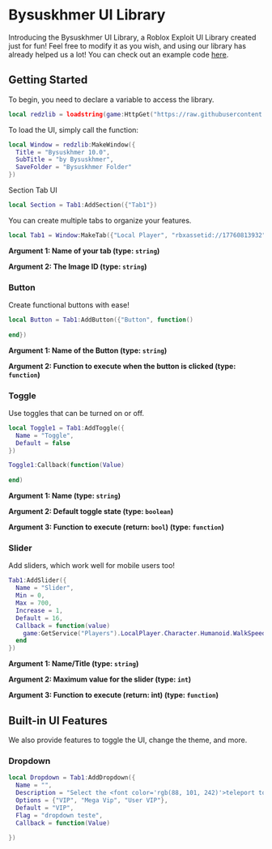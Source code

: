 # Bysuskhmer UI Library 

Introducing the Bysuskhmer UI Library, a Roblox Exploit UI Library created just for fun! Feel free to modify it as you wish, and using our library has already helped us a lot! You can check out an example code [here](./Example.lua).

## Getting Started

To begin, you need to declare a variable to access the library.

```lua
local redzlib = loadstring(game:HttpGet("https://raw.githubusercontent.com/REDzHUB/RedzLibV5/main/Source.Lua"))()
```

To load the UI, simply call the function:

```lua
local Window = redzlib:MakeWindow({
  Title = "Bysuskhmer 10.0",
  SubTitle = "by Bysuskhmer",
  SaveFolder = "Bysuskhmer Folder"
})
```

Section Tab UI

```lua
local Section = Tab1:AddSection({"Tab1"})
```
You can create multiple tabs to organize your features.

```lua
local Tab1 = Window:MakeTab({"Local Player", "rbxassetid://17760813932"})
```

**Argument 1: Name of your tab (type: `string`)**

**Argument 2: The Image ID (type: `string`)**

### Button

Create functional buttons with ease!

```lua
local Button = Tab1:AddButton({"Button", function()
  
end})
```

**Argument 1: Name of the Button (type: `string`)**

**Argument 2: Function to execute when the button is clicked (type: `function`)**

### Toggle

Use toggles that can be turned on or off.

```lua
local Toggle1 = Tab1:AddToggle({
  Name = "Toggle",
  Default = false
})

Toggle1:Callback(function(Value)
  
end)
```

**Argument 1: Name (type: `string`)**

**Argument 2: Default toggle state (type: `boolean`)**

**Argument 3: Function to execute (return: `bool`) (type: `function`)**

### Slider

Add sliders, which work well for mobile users too!

```lua
Tab1:AddSlider({
  Name = "Slider",
  Min = 0,
  Max = 700,
  Increase = 1,
  Default = 16,
  Callback = function(value)
    game:GetService("Players").LocalPlayer.Character.Humanoid.WalkSpeed = value
  end
})
```

**Argument 1: Name/Title (type: `string`)**

**Argument 2: Maximum value for the slider (type: `int`)**

**Argument 3: Function to execute (return: int) (type: `function`)**

## Built-in UI Features

We also provide features to toggle the UI, change the theme, and more.

### Dropdown

```lua
local Dropdown = Tab1:AddDropdown({
  Name = "",
  Description = "Select the <font color='rgb(88, 101, 242)'>teleport to</font>",
  Options = {"VIP", "Mega Vip", "User VIP"},
  Default = "VIP",
  Flag = "dropdown teste",
  Callback = function(Value)
    
})
```
